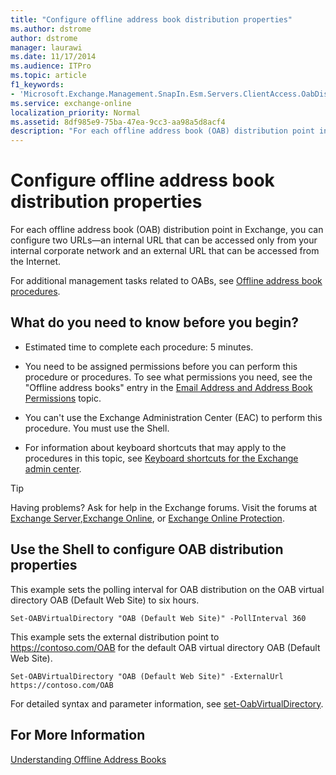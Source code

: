 ```yaml
---
title: "Configure offline address book distribution properties"
ms.author: dstrome
author: dstrome
manager: laurawi
ms.date: 11/17/2014
ms.audience: ITPro
ms.topic: article
f1_keywords:
- 'Microsoft.Exchange.Management.SnapIn.Esm.Servers.ClientAccess.OabDistributionGeneralPage'
ms.service: exchange-online
localization_priority: Normal
ms.assetid: 8df985e9-75ba-47ea-9cc3-aa98a5d8acf4
description: "For each offline address book (OAB) distribution point in Exchange, you can configure two URLs—an internal URL that can be accessed only from your internal corporate network and an external URL that can be accessed from the Internet."
---
```


# Configure offline address book distribution properties

For each offline address book (OAB) distribution point in Exchange, you can configure two URLs—an internal URL that can be accessed only from your internal corporate network and an external URL that can be accessed from the Internet. 
  
For additional management tasks related to OABs, see [Offline address book procedures](offline-address-book-procedures.md).
  
## What do you need to know before you begin?

- Estimated time to complete each procedure: 5 minutes.
    
- You need to be assigned permissions before you can perform this procedure or procedures. To see what permissions you need, see the "Offline address books" entry in the [Email Address and Address Book Permissions](http://technet.microsoft.com/library/1c1de09d-16ef-4424-9bfb-eb7edffbc8c2.aspx) topic. 
    
- You can't use the Exchange Administration Center (EAC) to perform this procedure. You must use the Shell.
    
- For information about keyboard shortcuts that may apply to the procedures in this topic, see [Keyboard shortcuts for the Exchange admin center](../../accessibility/keyboard-shortcuts-in-admin-center.md).
    
> [!TIP]
> Having problems? Ask for help in the Exchange forums. Visit the forums at [Exchange Server](https://go.microsoft.com/fwlink/p/?linkId=60612),[Exchange Online](https://go.microsoft.com/fwlink/p/?linkId=267542), or [Exchange Online Protection](https://go.microsoft.com/fwlink/p/?linkId=285351). 
  
## Use the Shell to configure OAB distribution properties
<a name="UseShell"> </a>

This example sets the polling interval for OAB distribution on the OAB virtual directory OAB (Default Web Site) to six hours.
  
```
Set-OABVirtualDirectory "OAB (Default Web Site)" -PollInterval 360
```

This example sets the external distribution point to https://contoso.com/OAB for the default OAB virtual directory OAB (Default Web Site).
  
```
Set-OABVirtualDirectory "OAB (Default Web Site)" -ExternalUrl https://contoso.com/OAB
```

For detailed syntax and parameter information, see [set-OabVirtualDirectory](http://technet.microsoft.com/library/d1184716-920c-47cf-9e03-638434c16462.aspx).
  
## For More Information
<a name="UseShell"> </a>

[Understanding Offline Address Books](http://technet.microsoft.com/library/a6bcb072-4ab9-400e-a5d0-c05264629097.aspx)
  


